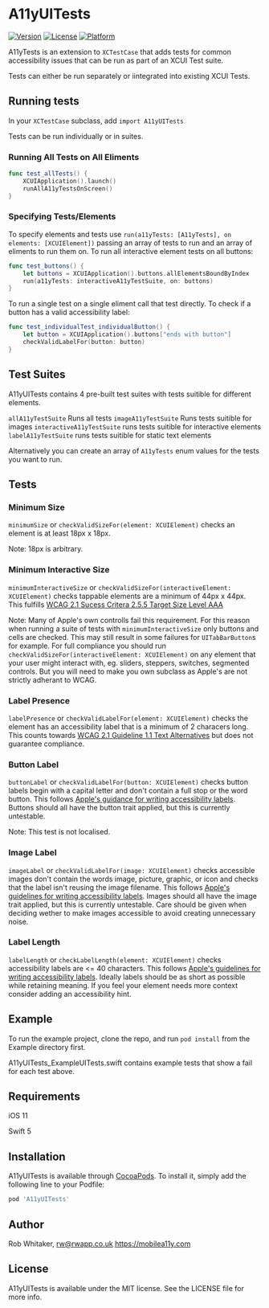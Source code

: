 # A11yUITests

[![Version](https://img.shields.io/cocoapods/v/A11yUITests.svg?style=flat)](https://cocoapods.org/pods/A11yUITests)
[![License](https://img.shields.io/cocoapods/l/A11yUITests.svg?style=flat)](https://cocoapods.org/pods/A11yUITests)
[![Platform](https://img.shields.io/cocoapods/p/A11yUITests.svg?style=flat)](https://cocoapods.org/pods/A11yUITests)

A11yTests is an extension to `XCTestCase` that adds tests for common accessibility issues that can be run as part of an XCUI Test suite.

Tests can either be run separately or iintegrated into existing XCUI Tests.

## Running tests

In your `XCTestCase` subclass, add `import A11yUITests`

Tests can be run individually or in suites.

### Running All Tests on All Eliments

```swift
func test_allTests() {
    XCUIApplication().launch()
    runAllA11yTestsOnScreen()
}
```

### Specifying Tests/Elements

To specify elements and tests use  `run(a11yTests: [A11yTests], on elements: [XCUIElement])` passing an array of tests to run and an array of eliments to run them on. To run all interactive element tests on all buttons:

```swift
func test_buttons() {
    let buttons = XCUIApplication().buttons.allElementsBoundByIndex
    run(a11yTests: interactiveA11yTestSuite, on: buttons)
}
```

To run a single test on a single eliment call that test directly. To check if a button has a valid accessibility label:

```swift
func test_individualTest_individualButton() {
    let button = XCUIApplication().buttons["ends with button"]
    checkValidLabelFor(button: button)
}
```

## Test Suites

A11yUITests contains 4 pre-built test suites with tests suitible for different elements.

`allA11yTestSuite` Runs all tests
`imageA11yTestSuite` Runs tests suitible for images
`interactiveA11yTestSuite` runs tests suitible for interactive elements
`labelA11yTestSuite` runs tests suitible for static text elements

Alternatively you can create an array of `A11yTests` enum values for the tests you want to run.

## Tests

### Minimum Size

`minimumSize` or `checkValidSizeFor(element: XCUIElement)` checks an element is at least 18px x 18px.

Note: 18px is arbitrary.

### Minimum Interactive Size

`minimumInteractiveSize` or `checkValidSizeFor(interactiveElement: XCUIElement)` checks tappable elements are a minimum of 44px x 44px.
This fulfills [WCAG 2.1 Sucess Critera 2.5.5 Target Size Level AAA](https://www.w3.org/TR/WCAG21/#target-size)

Note: Many of Apple's own controlls fail this requirement. For this reason when running a suite of tests with `minimumInteractiveSize` only buttons and cells are checked. This may still result in some failures for `UITabBarButton`s for example.
For full compliance you should run `checkValidSizeFor(interactiveElement: XCUIElement)` on any element that your user might interact with, eg. sliders, steppers, switches, segmented controls. But you will need to make you own subclass as Apple's are not strictly adherant to WCAG.

### Label Presence

`labelPresence` or `checkValidLabelFor(element: XCUIElement)` checks the element has an accessibility label that is a minimum of 2 characers long.
This counts towards [WCAG 2.1 Guideline 1.1 Text Alternatives](https://www.w3.org/TR/WCAG21/#text-alternatives) but does not guarantee compliance.

### Button Label

`buttonLabel` or `checkValidLabelFor(button: XCUIElement)` checks button labels begin with a capital letter and don't contain a full stop or the word button.
This follows [Apple's guidance for writing accessibility labels](https://developer.apple.com/library/archive/documentation/UserExperience/Conceptual/iPhoneAccessibility/Making_Application_Accessible/Making_Application_Accessible.html#//apple_ref/doc/uid/TP40008785-CH102-SW6). Buttons should all have the button trait applied, but this is currently untestable.

Note: This test is not localised.

### Image Label

`imageLabel` or `checkValidLabelFor(image: XCUIElement)` checks accessible images don't contain the words image, picture, graphic, or icon and checks that the label isn't reusing the image filename.
This follows [Apple's guidelines for writing accessibility labels](https://developer.apple.com/videos/play/wwdc2019/254/). Images should all have the image trait applied, but this is currently untestable. Care should be given when deciding wether to make images accessible to avoid creating unnecessary noise.

### Label Length
`labelLength` or `checkLabelLength(element: XCUIElement)` checks accessibility labels are <= 40 characters.
This follows [Apple's guidelines for writing accessibility labels](https://developer.apple.com/videos/play/wwdc2019/254/).
Ideally labels should be as short as possible while retaining meaning. If you feel your element needs more context consider adding an accessibility hint.


## Example

To run the example project, clone the repo, and run `pod install` from the Example directory first.

A11yUITests_ExampleUITests.swift contains example tests that show a fail for each test above.

## Requirements

iOS 11

Swift 5

## Installation

A11yUITests is available through [CocoaPods](https://cocoapods.org). To install
it, simply add the following line to your Podfile:

```ruby
pod 'A11yUITests'
```

## Author

Rob Whitaker, rw@rwapp.co.uk
https://mobilea11y.com

## License

A11yUITests is available under the MIT license. See the LICENSE file for more info.
